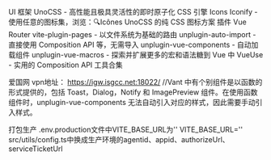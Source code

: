 UI 框架
UnoCSS - 高性能且极具灵活性的即时原子化 CSS 引擎
Icons
Iconify - 使用任意的图标集，浏览：🔍Icônes
UnoCSS 的纯 CSS 图标方案
插件
Vue Router
vite-plugin-pages - 以文件系统为基础的路由
unplugin-auto-import - 直接使用 Composition API 等，无需导入
unplugin-vue-components - 自动加载组件
unplugin-vue-macros - 探索并扩展更多的宏和语法糖到 Vue 中
VueUse - 实用的 Composition API 工具合集


爱国网
vpn地址： https://igw.isgcc.net:18022/
//Vant 中有个别组件是以函数的形式提供的，包括 Toast，Dialog，Notify 和 ImagePreview 组件。在使用函数组件时，unplugin-vue-components 无法自动引入对应的样式，因此需要手动引入样式。


打包生产
.env.production文件中VITE_BASE_URL为''
VITE_BASE_URL=''
src/utils/config.ts中换成生产环境的agentid、appid、authorizeUrl、serviceTicketUrl
